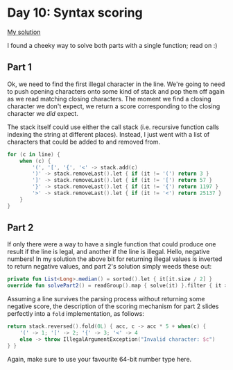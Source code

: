 # Day 10: Syntax scoring
[My solution](../src/main/kotlin/puzzles/Day10.kt)

I found a cheeky way to solve both parts with a single function; read on :)

## Part 1
Ok, we need to find the first illegal character in the line. We're going to need to push opening characters onto some kind of stack and pop them off again as we read matching closing characters. The moment we find a closing character we don't expect, we return a score corresponding to the closing character we *did* expect.

The stack itself could use either the call stack (i.e. recursive function calls indexing the string at different places). Instead, I just went with a list of characters that could be added to and removed from.

```kotlin
for (c in line) {
    when (c) {
        '(', '[', '{', '<' -> stack.add(c)
        ')' -> stack.removeLast().let { if (it != '(') return 3 }
        ']' -> stack.removeLast().let { if (it != '[') return 57 }
        '}' -> stack.removeLast().let { if (it != '{') return 1197 }
        '>' -> stack.removeLast().let { if (it != '<') return 25137 }
    }
}
```
## Part 2
If only there were a way to have a single function that could produce one result if the line is legal, and another if the line is illegal. Hello, negative numbers! In my solution the above bit for returning illegal values is inverted to return negative values, and part 2's solution simply weeds these out:
```kotlin
private fun List<Long>.median() = sorted().let { it[it.size / 2] }
override fun solvePart2() = readGroup().map { solve(it) }.filter { it > 0 }.median().toString()
```

Assuming a line survives the parsing process without returning some negative score, the description of the scoring mechanism for part 2 slides perfectly into a `fold` implementation, as follows:
```kotlin
return stack.reversed().fold(0L) { acc, c -> acc * 5 + when(c) {
    '(' -> 1; '[' -> 2; '{' -> 3; '<' -> 4
    else -> throw IllegalArgumentException("Invalid character: $c")
} }
```

Again, make sure to use your favourite 64-bit number type here.